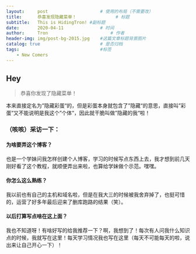 ```yaml
---
layout:     post   				    # 使用的布局（不需要改）
title:      恭喜发现隐藏菜单！ 				# 标题 
subtitle:   This is HidingTron! #副标题
date:       2020-04-11 				# 时间
author:     Tron 						# 作者
header-img: img/post-bg-2015.jpg 	#这篇文章标题背景图片
catalog: true 						# 是否归档
tags:								#标签
    - New Comers
---
```


## Hey
> 恭喜你发现了隐藏菜单！

本来直接定名为”隐藏彩蛋“的，但是彩蛋本身就包含了”隐藏“的意思，直接叫”彩蛋“又不能说明是我这个”个体“，因此就干脆叫做”隐藏的我“啦！

### （咳咳）采访一下：

#### 为啥要弄这个博客？

也是一个学妹问我怎样创建个人博客，学习的时候写点东西上去，我才想到前几天刚好看了这个教程，就顺便弄出来啦，也算给学妹做个示范。嘿嘿。

#### 你怎么这么熟练？

我以前也有自己的主机和域名啦，但是在我大三的时候被我舍弃掉了，也挺可惜的，运营了好多年最后迎来了删库跑路的结果（笑）。

#### 以后打算写点啥在这上面？

我也不知道呀！有啥好写的给我推荐一下？啊，我想到了！每次有人问我什么知识点的时候，我就写在这里！每天学习情况我也写在这里（每天不可能每天的啦，说出来让自己开心一下）！
